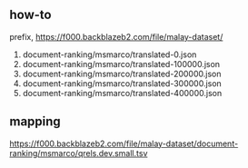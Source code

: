 ## how-to

prefix, https://f000.backblazeb2.com/file/malay-dataset/

1. document-ranking/msmarco/translated-0.json
1. document-ranking/msmarco/translated-100000.json
1. document-ranking/msmarco/translated-200000.json
1. document-ranking/msmarco/translated-300000.json
1. document-ranking/msmarco/translated-400000.json

## mapping

https://f000.backblazeb2.com/file/malay-dataset/document-ranking/msmarco/qrels.dev.small.tsv